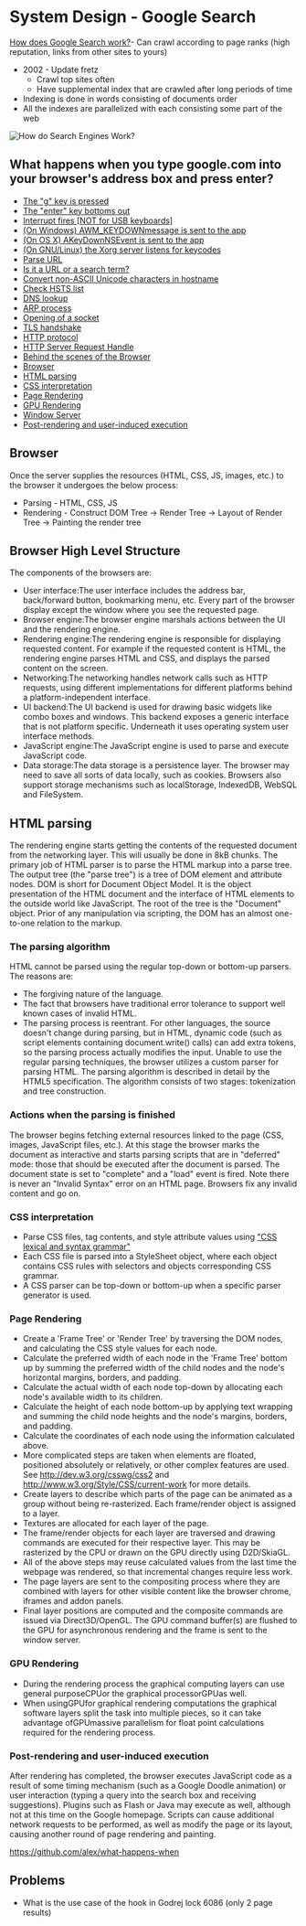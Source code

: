 # System Design - Google Search

[How does Google Search work?](https://www.youtube.com/watch?v=KyCYyoGusqs)- Can crawl according to page ranks (high reputation, links from other sites to yours)

- 2002 - Update fretz
    - Crawl top sites often
    - Have supplemental index that are crawled after long periods of time
- Indexing is done in words consisting of documents order
- All the indexes are parallelized with each consisting some part of the web

![How do Search Engines Work?](../../media/Pasted%20image%2020240326090545.jpg)

## What happens when you type google.com into your browser's address box and press enter?

- [The "g" key is pressed](https://github.com/alex/what-happens-when/blob/master/README.rst#the-g-key-is-pressed)
- [The "enter" key bottoms out](https://github.com/alex/what-happens-when/blob/master/README.rst#the-enter-key-bottoms-out)
- [Interrupt fires [NOT for USB keyboards]](https://github.com/alex/what-happens-when/blob/master/README.rst#interrupt-fires-not-for-usb-keyboards)
- [(On Windows) AWM_KEYDOWNmessage is sent to the app](https://github.com/alex/what-happens-when/blob/master/README.rst#on-windows-a-wm-keydown-message-is-sent-to-the-app)
- [(On OS X) AKeyDownNSEvent is sent to the app](https://github.com/alex/what-happens-when/blob/master/README.rst#on-os-x-a-keydown-nsevent-is-sent-to-the-app)
- [(On GNU/Linux) the Xorg server listens for keycodes](https://github.com/alex/what-happens-when/blob/master/README.rst#on-gnu-linux-the-xorg-server-listens-for-keycodes)
- [Parse URL](https://github.com/alex/what-happens-when/blob/master/README.rst#parse-url)
- [Is it a URL or a search term?](https://github.com/alex/what-happens-when/blob/master/README.rst#is-it-a-url-or-a-search-term)
- [Convert non-ASCII Unicode characters in hostname](https://github.com/alex/what-happens-when/blob/master/README.rst#convert-non-ascii-unicode-characters-in-hostname)
- [Check HSTS list](https://github.com/alex/what-happens-when/blob/master/README.rst#check-hsts-list)
- [DNS lookup](https://github.com/alex/what-happens-when/blob/master/README.rst#dns-lookup)
- [ARP process](https://github.com/alex/what-happens-when/blob/master/README.rst#arp-process)
- [Opening of a socket](https://github.com/alex/what-happens-when/blob/master/README.rst#opening-of-a-socket)
- [TLS handshake](https://github.com/alex/what-happens-when/blob/master/README.rst#tls-handshake)
- [HTTP protocol](https://github.com/alex/what-happens-when/blob/master/README.rst#http-protocol)
- [HTTP Server Request Handle](https://github.com/alex/what-happens-when/blob/master/README.rst#http-server-request-handle)
- [Behind the scenes of the Browser](https://github.com/alex/what-happens-when/blob/master/README.rst#behind-the-scenes-of-the-browser)
- [Browser](https://github.com/alex/what-happens-when/blob/master/README.rst#browser)
- [HTML parsing](https://github.com/alex/what-happens-when/blob/master/README.rst#html-parsing)
- [CSS interpretation](https://github.com/alex/what-happens-when/blob/master/README.rst#css-interpretation)
- [Page Rendering](https://github.com/alex/what-happens-when/blob/master/README.rst#page-rendering)
- [GPU Rendering](https://github.com/alex/what-happens-when/blob/master/README.rst#gpu-rendering)
- [Window Server](https://github.com/alex/what-happens-when/blob/master/README.rst#window-server)
- [Post-rendering and user-induced execution](https://github.com/alex/what-happens-when/blob/master/README.rst#post-rendering-and-user-induced-execution)

## Browser

Once the server supplies the resources (HTML, CSS, JS, images, etc.) to the browser it undergoes the below process:

- Parsing - HTML, CSS, JS
- Rendering - Construct DOM Tree → Render Tree → Layout of Render Tree → Painting the render tree

## Browser High Level Structure

The components of the browsers are:

- User interface:The user interface includes the address bar, back/forward button, bookmarking menu, etc. Every part of the browser display except the window where you see the requested page.
- Browser engine:The browser engine marshals actions between the UI and the rendering engine.
- Rendering engine:The rendering engine is responsible for displaying requested content. For example if the requested content is HTML, the rendering engine parses HTML and CSS, and displays the parsed content on the screen.
- Networking:The networking handles network calls such as HTTP requests, using different implementations for different platforms behind a platform-independent interface.
- UI backend:The UI backend is used for drawing basic widgets like combo boxes and windows. This backend exposes a generic interface that is not platform specific. Underneath it uses operating system user interface methods.
- JavaScript engine:The JavaScript engine is used to parse and execute JavaScript code.
- Data storage:The data storage is a persistence layer. The browser may need to save all sorts of data locally, such as cookies. Browsers also support storage mechanisms such as localStorage, IndexedDB, WebSQL and FileSystem.

## HTML parsing

The rendering engine starts getting the contents of the requested document from the networking layer. This will usually be done in 8kB chunks.
The primary job of HTML parser is to parse the HTML markup into a parse tree.
The output tree (the "parse tree") is a tree of DOM element and attribute nodes. DOM is short for Document Object Model. It is the object presentation of the HTML document and the interface of HTML elements to the outside world like JavaScript. The root of the tree is the "Document" object. Prior of any manipulation via scripting, the DOM has an almost one-to-one relation to the markup.

### The parsing algorithm

HTML cannot be parsed using the regular top-down or bottom-up parsers.
The reasons are:

- The forgiving nature of the language.
- The fact that browsers have traditional error tolerance to support well known cases of invalid HTML.
- The parsing process is reentrant. For other languages, the source doesn't change during parsing, but in HTML, dynamic code (such as script elements containing document.write() calls) can add extra tokens, so the parsing process actually modifies the input.
Unable to use the regular parsing techniques, the browser utilizes a custom parser for parsing HTML. The parsing algorithm is described in detail by the HTML5 specification.
The algorithm consists of two stages: tokenization and tree construction.

### Actions when the parsing is finished

The browser begins fetching external resources linked to the page (CSS, images, JavaScript files, etc.).
At this stage the browser marks the document as interactive and starts parsing scripts that are in "deferred" mode: those that should be executed after the document is parsed. The document state is set to "complete" and a "load" event is fired.
Note there is never an "Invalid Syntax" error on an HTML page. Browsers fix any invalid content and go on.

### CSS interpretation

- Parse CSS files, tag contents, and style attribute values using ["CSS lexical and syntax grammar"](http://www.w3.org/TR/CSS2/grammar.html)
- Each CSS file is parsed into a StyleSheet object, where each object contains CSS rules with selectors and objects corresponding CSS grammar.
- A CSS parser can be top-down or bottom-up when a specific parser generator is used.

### Page Rendering

- Create a 'Frame Tree' or 'Render Tree' by traversing the DOM nodes, and calculating the CSS style values for each node.
- Calculate the preferred width of each node in the 'Frame Tree' bottom up by summing the preferred width of the child nodes and the node's horizontal margins, borders, and padding.
- Calculate the actual width of each node top-down by allocating each node's available width to its children.
- Calculate the height of each node bottom-up by applying text wrapping and summing the child node heights and the node's margins, borders, and padding.
- Calculate the coordinates of each node using the information calculated above.
- More complicated steps are taken when elements are floated, positioned absolutely or relatively, or other complex features are used. See http://dev.w3.org/csswg/css2 and http://www.w3.org/Style/CSS/current-work for more details.
- Create layers to describe which parts of the page can be animated as a group without being re-rasterized. Each frame/render object is assigned to a layer.
- Textures are allocated for each layer of the page.
- The frame/render objects for each layer are traversed and drawing commands are executed for their respective layer. This may be rasterized by the CPU or drawn on the GPU directly using D2D/SkiaGL.
- All of the above steps may reuse calculated values from the last time the webpage was rendered, so that incremental changes require less work.
- The page layers are sent to the compositing process where they are combined with layers for other visible content like the browser chrome, iframes and addon panels.
- Final layer positions are computed and the composite commands are issued via Direct3D/OpenGL. The GPU command buffer(s) are flushed to the GPU for asynchronous rendering and the frame is sent to the window server.

### GPU Rendering

- During the rendering process the graphical computing layers can use general purposeCPUor the graphical processorGPUas well.
- When usingGPUfor graphical rendering computations the graphical software layers split the task into multiple pieces, so it can take advantage ofGPUmassive parallelism for float point calculations required for the rendering process.

### Post-rendering and user-induced execution

After rendering has completed, the browser executes JavaScript code as a result of some timing mechanism (such as a Google Doodle animation) or user interaction (typing a query into the search box and receiving suggestions). Plugins such as Flash or Java may execute as well, although not at this time on the Google homepage. Scripts can cause additional network requests to be performed, as well as modify the page or its layout, causing another round of page rendering and painting.

https://github.com/alex/what-happens-when

## Problems

- What is the use case of the hook in Godrej lock 6086 (only 2 page results)
